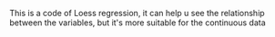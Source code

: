 This is a code of Loess regression, it can help u see the relationship between the variables, but it's more suitable for the continuous data
